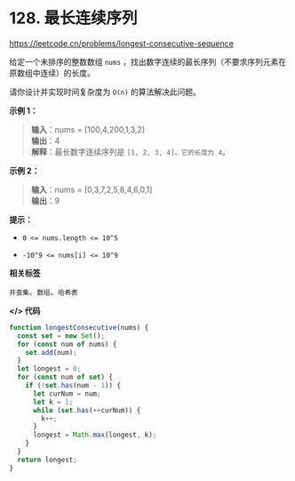 # 128. 最长连续序列

https://leetcode.cn/problems/longest-consecutive-sequence

给定一个未排序的整数数组 `nums` ，找出数字连续的最长序列（不要求序列元素在原数组中连续）的长度。

请你设计并实现时间复杂度为 `O(n)` 的算法解决此问题。

**示例 1：**

> **输入**：nums = [100,4,200,1,3,2]<br>
**输出**：4<br>
**解释**：最长数字连续序列是 `[1, 2, 3, 4]。它的长度为 4`。

**示例 2：**

> **输入**：nums = [0,3,7,2,5,8,4,6,0,1]<br>
**输出**：9

**提示：**

- `0 <= nums.length <= 10^5`

- `-10^9 <= nums[i] <= 10^9`

**相关标签**

`并查集`、`数组`、`哈希表`

**</> 代码**

```js
function longestConsecutive(nums) {
  const set = new Set();
  for (const num of nums) {
    set.add(num);
  }
  let longest = 0;
  for (const num of set) {
    if (!set.has(num - 1)) {
      let curNum = num;
      let k = 1;
      while (set.has(++curNum)) {
        k++;
      }
      longest = Math.max(longest, k);
    }
  }
  return longest;
}
```
